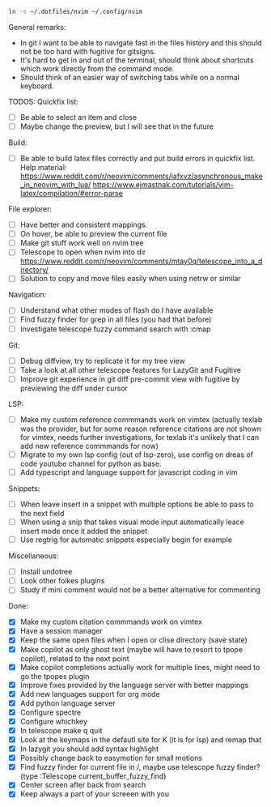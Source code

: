 ```bash
ln -s ~/.dotfiles/nvim ~/.config/nvim
```

General remarks:
- In git I want to be able to navigate fast in the files history and this should not be too hard with fugitive for gitsigns.
- It's hard to get in and out of the terminal, should think about shortcuts which work directly from the command mode.
- Should think of an easier way of switching tabs while on a normal keyboard.

TODOS:
Quickfix list:
- [ ] Be able to select an item and close
- [ ] Maybe change the preview, but I will see that in the future

Build:
- [ ] Be able to build latex files correctly and put build errors in quickfix list. Help material:
https://www.reddit.com/r/neovim/comments/iafxvz/asynchronous_make_in_neovim_with_lua/
https://www.ejmastnak.com/tutorials/vim-latex/compilation/#error-parse

File explorer:
- [ ] Have better and consistent mappings.
- [ ] On hover, be able to preview the current file
- [ ] Make git stuff work well on nvim tree
- [ ] Telescope to open when nvim into dir https://www.reddit.com/r/neovim/comments/mtay0q/telescope_into_a_directory/
- [ ] Solution to copy and move files easily when using netrw or similar

Navigation:
- [ ] Understand what other modes of flash do I have available
- [ ] Find fuzzy finder for grep in all files (you had that before)
- [ ] Investigate telescope fuzzy command search with :cmap

Git:
- [ ] Debug diffview, try to replicate it for my tree view
- [ ] Take a look at all other telescope features for LazyGit and Fugitive
- [ ] Improve git experience in git diff pre-commit view with fugitive by previewing the diff under cursor

LSP:
- [ ] Make my custom reference commmands work on vimtex (actually texlab was the provider, but for some reason reference citations are not shown for vimtex, needs further investigations, for texlab it's unlikely that I can add new reference commmands for now)
- [ ] Migrate to my own lsp config (out of lsp-zero), use config on dreas of code youtube channel for python as base.
- [ ] Add typescript and language support for javascript coding in vim

Snippets:
- [ ] When leave insert in a snippet with multiple options be able to pass to the next field
- [ ] When using a snip that takes visual mode input automatically leace insert mode once it added the snippet
- [ ] Use regtrig for automatic snippets especially begin for example

Miscellaneous:
- [ ] Install undotree
- [ ] Look other folkes plugins
- [ ] Study if mini comment would not be a better alternative for commenting

Done:
- [X] Make my custom citation commmands work on vimtex
- [X] Have a session manager
- [X] Keep the same open files when I open or clise directory (save state)
- [X] Make copilot as only ghost text (maybe will have to resort to tpope copilot), related to the next point
- [X] Make copilot completions actually work for multiple lines, might need to go the tpopes plugin
- [X] Improve fixes provided by the language server with better mappings
- [X] Add new languages support for org mode
- [X] Add python language server
- [X] Configure spectre
- [X] Configure whichkey
- [X] In telescope make q quit
- [X] Look at the keymaps in the defautl site for K (it is for lsp) and remap that
- [X] In lazygit you should add syntax highlight
- [X] Possibly change back to easymotion for small motions
- [X] Find fuzzy finder for current file in /, maybe use telescope fuzzy finder? (type :Telescope current_buffer_fuzzy_find)
- [X] Center screen after back from search
- [X] Keep always a part of your screeen with you
